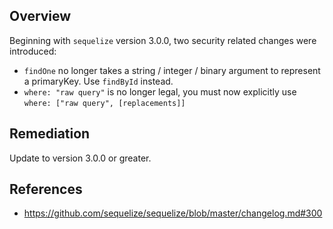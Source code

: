 ## Overview
Beginning with `sequelize` version 3.0.0, two security related changes were introduced:
- `findOne` no longer takes a string / integer / binary argument to represent a primaryKey. Use `findById` instead.
- `where: "raw query"` is no longer legal, you must now explicitly use `where: ["raw query", [replacements]]`

## Remediation
Update to version 3.0.0 or greater.

## References
- https://github.com/sequelize/sequelize/blob/master/changelog.md#300
